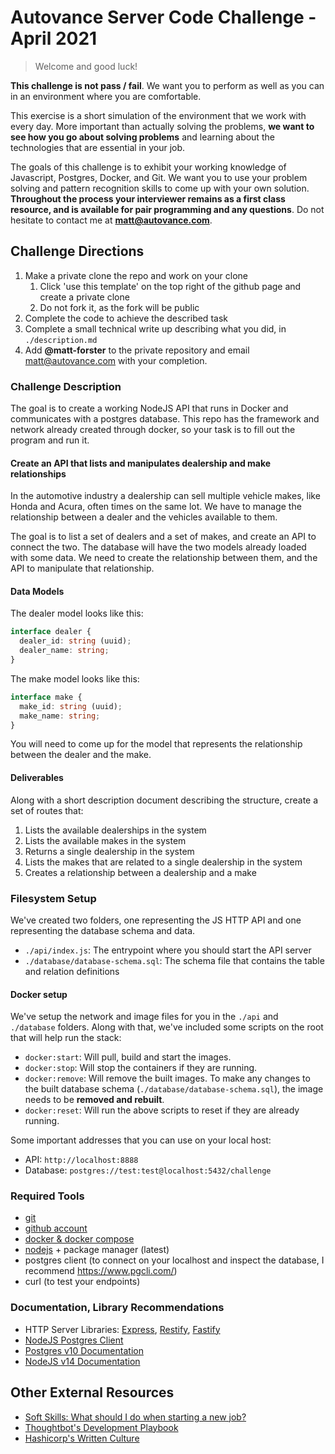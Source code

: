 # Autovance Server Code Challenge - April 2021

> Welcome and good luck!

**This challenge is not pass / fail**. We want you to perform as well as you can in an environment where you are comfortable.

This exercise is a short simulation of the environment that we work with every day. More important than actually solving the problems, **we want to see how you go about solving problems** and learning about the technologies that are essential in your job.

The goals of this challenge is to exhibit your working knowledge of Javascript, Postgres, Docker, and Git. We want you to use your problem solving and pattern recognition skills to come up with your own solution. **Throughout the process your interviewer remains as a first class resource, and is available for pair programming and any questions**. Do not hesitate to contact me at **matt@autovance.com**.

## Challenge Directions

1. Make a private clone the repo and work on your clone
   1. Click 'use this template' on the top right of the github page and create a private clone
   2. Do not fork it, as the fork will be public
2. Complete the code to achieve the described task
3. Complete a small technical write up describing what you did, in `./description.md`
4. Add **@matt-forster** to the private repository and email matt@autovance.com with your completion.

### Challenge Description

The goal is to create a working NodeJS API that runs in Docker and communicates with a postgres database. This repo has the framework and network already created through docker, so your task is to fill out the program and run it.

#### Create an API that lists and manipulates dealership and make relationships

In the automotive industry a dealership can sell multiple vehicle makes, like Honda and Acura, often times on the same lot. We have to manage the relationship between a dealer and the vehicles available to them.

The goal is to list a set of dealers and a set of makes, and create an API to connect the two. The database will have the two models already loaded with some data. We need to create the relationship between them, and the API to manipulate that relationship.

#### Data Models

The dealer model looks like this:

```typescript
interface dealer {
  dealer_id: string (uuid);
  dealer_name: string;
}
```

The make model looks like this:

```typescript
interface make {
  make_id: string (uuid);
  make_name: string;
}
```

You will need to come up for the model that represents the relationship between the dealer and the make.

#### Deliverables

Along with a short description document describing the structure, create a set of routes that:

1. Lists the available dealerships in the system
2. Lists the available makes in the system
3. Returns a single dealership in the system
4. Lists the makes that are related to a single dealership in the system
5. Creates a relationship between a dealership and a make

### Filesystem Setup

We've created two folders, one representing the JS HTTP API and one representing the database schema and data.

* `./api/index.js`: The entrypoint where you should start the API server
* `./database/database-schema.sql`: The schema file that contains the table and relation definitions

#### Docker setup

We've setup the network and image files for you in the `./api` and `./database` folders. Along with that, we've included some scripts on the root that will help run the stack:

* `docker:start`: Will pull, build and start the images.
* `docker:stop`: Will stop the containers if they are running.
* `docker:remove`: Will remove the built images. To make any changes to the built database schema (`./database/database-schema.sql`), the image needs to be __removed and rebuilt__.
* `docker:reset`: Will run the above scripts to reset if they are already running.

Some important addresses that you can use on your local host:

* API: `http://localhost:8888`
* Database: `postgres://test:test@localhost:5432/challenge`

### Required Tools

* [git](https://git-scm.com/)
* [github account](https://github.com/)
* [docker & docker compose](https://www.docker.com/products/docker-desktop)
* [nodejs](https://nodejs.org/en/) + package manager (latest)
* postgres client (to connect on your localhost and inspect the database, I recommend <https://www.pgcli.com/>)
* curl (to test your endpoints)

### Documentation, Library Recommendations

* HTTP Server Libraries: [Express](http://expressjs.com/), [Restify](http://restify.com/), [Fastify](https://www.fastify.io/)
* [NodeJS Postgres Client](https://github.com/brianc/node-postgres)
* [Postgres v10 Documentation](https://www.postgresql.org/docs/10/index.html)
* [NodeJS v14 Documentation](https://nodejs.org/dist/latest-v14.x/docs/api/)

## Other External Resources

* [Soft Skills: What should I do when starting a new job?](https://overcast.fm/+GM9ovAPgE)
* [Thoughtbot's Development Playbook](https://thoughtbot.com/playbook)
* [Hashicorp's Written Culture](https://works.hashicorp.com/articles/writing-practices-and-culture)
